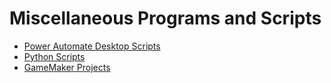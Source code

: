 # Miscellaneous Programs and Scripts
- [Power Automate Desktop Scripts](Power_Automate_Desktop/)
- [Python Scripts](Python/)
- [GameMaker Projects](GameMaker/)
